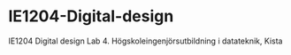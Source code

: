 # IE1204-Digital-design
IE1204 Digital design Lab 4. Högskoleingenjörsutbildning i datateknik, Kista
